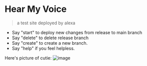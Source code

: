 # Hear My Voice
> a test site deployed by alexa


- Say "start" to deploy new changes from release to main branch
- Say "delete" to delete release branch
- Say "create" to create a new branch.
- Say "help" if you feel helpless.





Here's picture of cutie:
![image](https://user-images.githubusercontent.com/42383989/167301656-7a7fa627-eaee-42c5-a2c5-933da7549a3e.png)
